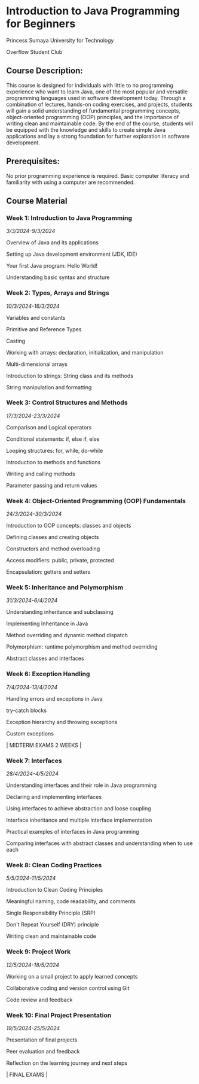 # Introduction to Java Programming for Beginners
Princess Sumaya University for Technology

Overflow Student Club

## Course Description:
This course is designed for individuals with little to no programming experience who want to learn Java, one of the most popular and versatile programming languages used in software development today. Through a combination of lectures, hands-on coding exercises, and projects, students will gain a solid understanding of fundamental programming concepts, object-oriented programming (OOP) principles, and the importance of writing clean and maintainable code. By the end of the course, students will be equipped with the knowledge and skills to create simple Java applications and lay a strong foundation for further exploration in software development.

## Prerequisites:
No prior programming experience is required. Basic computer literacy and familiarity with using a computer are recommended.

## Course Material
### Week 1: Introduction to Java Programming 

*3/3/2024-9/3/2024*

Overview of Java and its applications

Setting up Java development environment (JDK, IDE)

Your first Java program: Hello World!

Understanding basic syntax and structure

### Week 2: Types, Arrays and Strings 

*10/3/2024-16/3/2024*

Variables and constants

Primitive and Reference Types

Casting

Working with arrays: declaration, initialization, and manipulation

Multi-dimensional arrays

Introduction to strings: String class and its methods

String manipulation and formatting

### Week 3: Control Structures and Methods 

*17/3/2024-23/3/2024*

Comparison and Logical operators

Conditional statements: if, else if, else

Looping structures: for, while, do-while

Introduction to methods and functions

Writing and calling methods

Parameter passing and return values

### Week 4: Object-Oriented Programming (OOP) Fundamentals

*24/3/2024-30/3/2024*

Introduction to OOP concepts: classes and objects

Defining classes and creating objects

Constructors and method overloading

Access modifiers: public, private, protected

Encapsulation: getters and setters

### Week 5: Inheritance and Polymorphism

*31/3/2024-6/4/2024*

Understanding inheritance and subclassing

Implementing Inheritance in Java

Method overriding and dynamic method dispatch

Polymorphism: runtime polymorphism and method overriding

Abstract classes and interfaces

### Week 6: Exception Handling

*7/4/2024-13/4/2024*

Handling errors and exceptions in Java

try-catch blocks

Exception hierarchy and throwing exceptions

Custom exceptions


|    MIDTERM EXAMS 2 WEEKS   |


### Week 7: Interfaces

*28/4/2024-4/5/2024*

Understanding interfaces and their role in Java programming

Declaring and implementing interfaces

Using interfaces to achieve abstraction and loose coupling

Interface inheritance and multiple interface implementation

Practical examples of interfaces in Java programming

Comparing interfaces with abstract classes and understanding when to use each

### Week 8: Clean Coding Practices

*5/5/2024-11/5/2024*

Introduction to Clean Coding Principles

Meaningful naming, code readability, and comments

Single Responsibility Principle (SRP)

Don't Repeat Yourself (DRY) principle

Writing clean and maintainable code

### Week 9: Project Work

*12/5/2024-18/5/2024*

Working on a small project to apply learned concepts

Collaborative coding and version control using Git

Code review and feedback

### Week 10: Final Project Presentation

*19/5/2024-25/5/2024*

Presentation of final projects

Peer evaluation and feedback

Reflection on the learning journey and next steps


|         FINAL EXAMS        |

